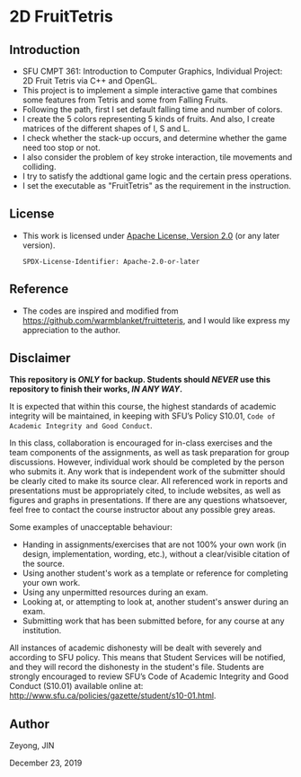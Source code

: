 # 2D FruitTetris

## Introduction
- SFU CMPT 361: Introduction to Computer Graphics, Individual Project: 2D Fruit Tetris via C++ and OpenGL.
- This project is to implement a simple interactive game that combines some features
  from Tetris and some from Falling Fruits.
- Following the path, first I set default falling time and number of colors.
- I create the 5 colors representing 5 kinds of fruits. And also, I create matrices of the different shapes of I, S and L.
- I check whether the stack-up occurs, and determine whether the game need too stop or not.
- I also consider the problem of key stroke interaction, tile movements and colliding.
- I try to satisfy the addtional game logic and the certain press operations.
- I set the executable as "FruitTetris" as the requirement in the instruction.


## License

- This work is licensed under [Apache License, Version 2.0](https://www.apache.org/licenses/LICENSE-2.0) (or any later version). 

    `SPDX-License-Identifier: Apache-2.0-or-later`

## Reference
- The codes are inspired and modified from https://github.com/warmblanket/fruitteteris, and I would like express my appreciation to the author.

## Disclaimer

**This repository is *ONLY* for backup. Students should *NEVER* use this repository to finish their works, *IN ANY WAY*.**

It is expected that within this course, the highest standards of academic integrity will be maintained, in
keeping with SFU’s Policy S10.01, `Code of Academic Integrity and Good Conduct`.

In this class, collaboration is encouraged for in-class exercises and the team components of the assignments, as well
as task preparation for group discussions. However, individual work should be completed by the person
who submits it. Any work that is independent work of the submitter should be clearly cited to make its
source clear. All referenced work in reports and presentations must be appropriately cited, to include
websites, as well as figures and graphs in presentations. If there are any questions whatsoever, feel free
to contact the course instructor about any possible grey areas.

Some examples of unacceptable behaviour:
- Handing in assignments/exercises that are not 100% your own work (in design, implementation,
wording, etc.), without a clear/visible citation of the source.
- Using another student's work as a template or reference for completing your own work.
- Using any unpermitted resources during an exam.
- Looking at, or attempting to look at, another student's answer during an exam.
- Submitting work that has been submitted before, for any course at any institution.

All instances of academic dishonesty will be dealt with severely and according to SFU policy. This means
that Student Services will be notified, and they will record the dishonesty in the student's file. Students
are strongly encouraged to review SFU’s Code of Academic Integrity and Good Conduct (S10.01) available
online at: http://www.sfu.ca/policies/gazette/student/s10-01.html.

## Author

Zeyong, JIN

December 23, 2019
